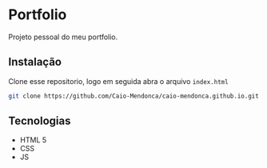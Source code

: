 # Portfolio

Projeto pessoal do meu portfolio.

## Instalação

Clone esse repositorio, logo em seguida abra o arquivo `index.html`

```bash
git clone https://github.com/Caio-Mendonca/caio-mendonca.github.io.git
```

## Tecnologias

- HTML 5
- CSS
- JS




